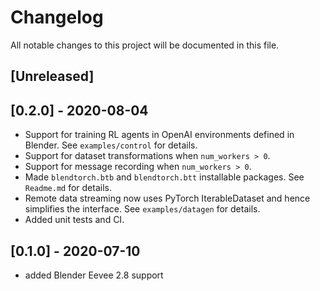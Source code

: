 # Changelog
All notable changes to this project will be documented in this file.

## [Unreleased]

## [0.2.0] - 2020-08-04
- Support for training RL agents in OpenAI environments defined in Blender. See `examples/control` for details.
- Support for dataset transformations when `num_workers > 0`.
- Support for message recording when `num_workers > 0`.
- Made `blendtorch.btb` and `blendtorch.btt` installable packages. See `Readme.md` for details.
- Remote data streaming now uses PyTorch IterableDataset and 
hence simplifies the interface. See `examples/datagen` for details.
- Added unit tests and CI.

## [0.1.0] - 2020-07-10
- added Blender Eevee 2.8 support